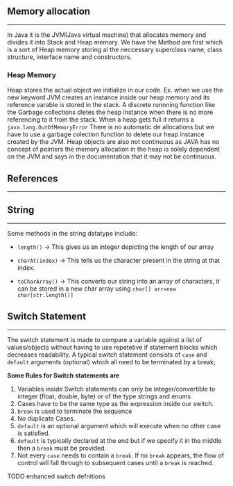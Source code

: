 ## **Memory allocation**
---
In Java it is the JVM(Java virtual machine) that allocates memory and divides it into Stack and Heap memory.
We have the Method are first which is a sort of Heap memory storing al the neccessary superclass name, class structure, interface name and constructors.
### Heap Memory
Heap stores the actual object we initialize in our code. Ex. when we use the new keyword JVM creates an instance inside our heap memory and its reference varable is stored in the stack. A discrete runnning function like the Garbage collections dletes the heap instance when there is no more referencing to it from the stack.
When a heap gets full it returns a ` java.lang.OutOfMemoryError`
There is no automatic de allocations but we have to use a garbage colection function to delete our heap instance created by the JVM.
Heap objects are also not continuous as JAVA has no concept of pointers the memory allocation in the heap is solely dependent on the JVM and says in the documentation that it may not be continuous.
## **References**
---
## **String**
---
Some methods in the string datatype include:

- `length()` -> This gives us an integer depicting the length of our array

- `charAt(index)` -> This tells us the character present in the string at that index.

- `toCharArray()` -> This converts our string into an array of characters, it can be stored in a new char array using `char[] arr=new char[str.length()]`

## **Switch Statement**
---
The switch statement is made to compare a variable against a list of values/objects without having to use repetetive if statement blocks which decreases readability.
A typical switch statement consists of `case` and `default` arguments (optional) which all need to be terminated by a break;

**Some Rules for Switch statements are**
1. Variables inside Switch statements can only be integer/convertible to integer (float, double, byte) or of the type strings and enums
2. Cases have to be the same type as the expression inside our switch.
3. `break` is used to terminate the sequence
4. No duplicate Cases.
5. `default` is an optional argument which will execute when no other case is satisfied.
6. `default` is typically declared at the end but if we specify it in the middle then a `break` must be provided.
7. Not every `case` needs to contain a `break`. If no `break` appears, the flow of control will fall through to subsequent cases until a `break` is reached.

TODO enhanced switch defnitions

